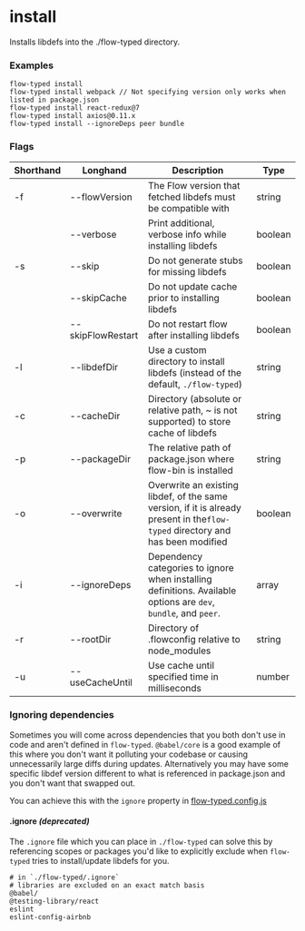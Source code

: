 # install

Installs libdefs into the ./flow-typed directory.

### Examples

```
flow-typed install
flow-typed install webpack // Not specifying version only works when listed in package.json
flow-typed install react-redux@7
flow-typed install axios@0.11.x
flow-typed install --ignoreDeps peer bundle
```

### Flags

|Shorthand|Longhand|Description|Type|
|---------|--------|-----------|----|
|-f|--flowVersion|The Flow version that fetched libdefs must be compatible with|string|
||--verbose|Print additional, verbose info while installing libdefs|boolean|
|-s|--skip|Do not generate stubs for missing libdefs|boolean|
||--skipCache|Do not update cache prior to installing libdefs|boolean|
||--skipFlowRestart|Do not restart flow after installing libdefs|boolean|
|-l|--libdefDir|Use a custom directory to install libdefs (instead of the default, `./flow-typed`)|string|
|-c|--cacheDir|Directory (absolute or relative path, ~ is not supported) to store cache of libdefs|string|
|-p|--packageDir|The relative path of package.json where flow-bin is installed|string|
|-o|--overwrite|Overwrite an existing libdef, of the same version, if it is already present in the`flow-typed` directory and has been modified|boolean|
|-i|--ignoreDeps|Dependency categories to ignore when installing definitions. Available options are `dev`, `bundle`, and `peer`.|array|
|-r|--rootDir|Directory of .flowconfig relative to node_modules|string|
|-u|--useCacheUntil|Use cache until specified time in milliseconds|number|

### Ignoring dependencies

Sometimes you will come across dependencies that you both don't use in code and aren't defined in `flow-typed`. `@babel/core` is a good example of this where you don't want it polluting your codebase or causing unnecessarily large diffs during updates. Alternatively you may have some specific libdef version different to what is referenced in package.json and you don't want that swapped out.

You can achieve this with the `ignore` property in [flow-typed.config.js](flow-typed-config.md)

#### .ignore _(deprecated)_
The `.ignore` file which you can place in `./flow-typed` can solve this by referencing scopes or packages you'd like to explicitly exclude when `flow-typed` tries to install/update libdefs for you.

```
# in `./flow-typed/.ignore`
# libraries are excluded on an exact match basis
@babel/
@testing-library/react
eslint
eslint-config-airbnb
```
